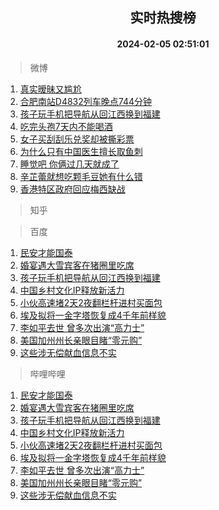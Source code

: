 <div align="center"><h2>实时热搜榜</h2><h4>2024-02-05 02:51:01</h4></div>

> 微博  

1. [真实暧昧又尴尬](https://s.weibo.com/weibo?q=%E7%9C%9F%E5%AE%9E%E6%9A%A7%E6%98%A7%E5%8F%88%E5%B0%B4%E5%B0%AC&t=31&band_rank=1&Refer=top)<br />
2. [合肥南站D4832列车晚点744分钟](https://s.weibo.com/weibo?q=%23%E5%90%88%E8%82%A5%E5%8D%97%E7%AB%99D4832%E5%88%97%E8%BD%A6%E6%99%9A%E7%82%B9744%E5%88%86%E9%92%9F%23&t=31&band_rank=2&Refer=top)<br />
3. [孩子玩手机把导航从回江西换到福建](https://s.weibo.com/weibo?q=%23%E5%AD%A9%E5%AD%90%E7%8E%A9%E6%89%8B%E6%9C%BA%E6%8A%8A%E5%AF%BC%E8%88%AA%E4%BB%8E%E5%9B%9E%E6%B1%9F%E8%A5%BF%E6%8D%A2%E5%88%B0%E7%A6%8F%E5%BB%BA%23&t=31&band_rank=3&Refer=top)<br />
4. [吃完头孢7天内不能喝酒](https://s.weibo.com/weibo?q=%23%E5%90%83%E5%AE%8C%E5%A4%B4%E5%AD%A27%E5%A4%A9%E5%86%85%E4%B8%8D%E8%83%BD%E5%96%9D%E9%85%92%23&t=31&band_rank=4&Refer=top)<br />
5. [女子买刮刮乐兑奖却被撕彩票](https://s.weibo.com/weibo?q=%23%E5%A5%B3%E5%AD%90%E4%B9%B0%E5%88%AE%E5%88%AE%E4%B9%90%E5%85%91%E5%A5%96%E5%8D%B4%E8%A2%AB%E6%92%95%E5%BD%A9%E7%A5%A8%23&t=31&band_rank=5&Refer=top)<br />
6. [为什么只有中国医生擅长取鱼刺](https://s.weibo.com/weibo?q=%E4%B8%BA%E4%BB%80%E4%B9%88%E5%8F%AA%E6%9C%89%E4%B8%AD%E5%9B%BD%E5%8C%BB%E7%94%9F%E6%93%85%E9%95%BF%E5%8F%96%E9%B1%BC%E5%88%BA&t=31&band_rank=6&Refer=top)<br />
7. [睡觉吧 你俩过几天就成了](https://s.weibo.com/weibo?q=%E7%9D%A1%E8%A7%89%E5%90%A7%20%E4%BD%A0%E4%BF%A9%E8%BF%87%E5%87%A0%E5%A4%A9%E5%B0%B1%E6%88%90%E4%BA%86&t=31&band_rank=7&Refer=top)<br />
8. [辛芷蕾就想吃颗毛豆她有什么错](https://s.weibo.com/weibo?q=%E8%BE%9B%E8%8A%B7%E8%95%BE%E5%B0%B1%E6%83%B3%E5%90%83%E9%A2%97%E6%AF%9B%E8%B1%86%E5%A5%B9%E6%9C%89%E4%BB%80%E4%B9%88%E9%94%99&t=31&band_rank=8&Refer=top)<br />
9. [香港特区政府回应梅西缺战](https://s.weibo.com/weibo?q=%23%E9%A6%99%E6%B8%AF%E7%89%B9%E5%8C%BA%E6%94%BF%E5%BA%9C%E5%9B%9E%E5%BA%94%E6%A2%85%E8%A5%BF%E7%BC%BA%E6%88%98%23&t=31&band_rank=9&Refer=top)<br />

> 知乎  


> 百度  

1. [民安才能国泰](https://www.baidu.com/s?wd=%E6%B0%91%E5%AE%89%E6%89%8D%E8%83%BD%E5%9B%BD%E6%B3%B0&sa=fyb_news&rsv_dl=fyb_news)<br />
2. [婚宴遇大雪宾客在猪圈里吃席](https://www.baidu.com/s?wd=%E5%A9%9A%E5%AE%B4%E9%81%87%E5%A4%A7%E9%9B%AA%E5%AE%BE%E5%AE%A2%E5%9C%A8%E7%8C%AA%E5%9C%88%E9%87%8C%E5%90%83%E5%B8%AD&sa=fyb_news&rsv_dl=fyb_news)<br />
3. [孩子玩手机把导航从回江西换到福建](https://www.baidu.com/s?wd=%E5%AD%A9%E5%AD%90%E7%8E%A9%E6%89%8B%E6%9C%BA%E6%8A%8A%E5%AF%BC%E8%88%AA%E4%BB%8E%E5%9B%9E%E6%B1%9F%E8%A5%BF%E6%8D%A2%E5%88%B0%E7%A6%8F%E5%BB%BA&sa=fyb_news&rsv_dl=fyb_news)<br />
4. [中国乡村文化IP释放新活力](https://www.baidu.com/s?wd=%E4%B8%AD%E5%9B%BD%E4%B9%A1%E6%9D%91%E6%96%87%E5%8C%96IP%E9%87%8A%E6%94%BE%E6%96%B0%E6%B4%BB%E5%8A%9B&sa=fyb_news&rsv_dl=fyb_news)<br />
5. [小伙高速堵2天2夜翻栏杆进村买面包](https://www.baidu.com/s?wd=%E5%B0%8F%E4%BC%99%E9%AB%98%E9%80%9F%E5%A0%B52%E5%A4%A92%E5%A4%9C%E7%BF%BB%E6%A0%8F%E6%9D%86%E8%BF%9B%E6%9D%91%E4%B9%B0%E9%9D%A2%E5%8C%85&sa=fyb_news&rsv_dl=fyb_news)<br />
6. [埃及拟将一金字塔恢复成4千年前样貌](https://www.baidu.com/s?wd=%E5%9F%83%E5%8F%8A%E6%8B%9F%E5%B0%86%E4%B8%80%E9%87%91%E5%AD%97%E5%A1%94%E6%81%A2%E5%A4%8D%E6%88%904%E5%8D%83%E5%B9%B4%E5%89%8D%E6%A0%B7%E8%B2%8C&sa=fyb_news&rsv_dl=fyb_news)<br />
7. [李如平去世 曾多次出演“高力士”](https://www.baidu.com/s?wd=%E6%9D%8E%E5%A6%82%E5%B9%B3%E5%8E%BB%E4%B8%96+%E6%9B%BE%E5%A4%9A%E6%AC%A1%E5%87%BA%E6%BC%94%E2%80%9C%E9%AB%98%E5%8A%9B%E5%A3%AB%E2%80%9D&sa=fyb_news&rsv_dl=fyb_news)<br />
8. [美国加州州长亲眼目睹“零元购”](https://www.baidu.com/s?wd=%E7%BE%8E%E5%9B%BD%E5%8A%A0%E5%B7%9E%E5%B7%9E%E9%95%BF%E4%BA%B2%E7%9C%BC%E7%9B%AE%E7%9D%B9%E2%80%9C%E9%9B%B6%E5%85%83%E8%B4%AD%E2%80%9D&sa=fyb_news&rsv_dl=fyb_news)<br />
9. [这些涉无偿献血信息不实](https://www.baidu.com/s?wd=%E8%BF%99%E4%BA%9B%E6%B6%89%E6%97%A0%E5%81%BF%E7%8C%AE%E8%A1%80%E4%BF%A1%E6%81%AF%E4%B8%8D%E5%AE%9E&sa=fyb_news&rsv_dl=fyb_news)<br />

> 哔哩哔哩  

1. [民安才能国泰](https://www.baidu.com/s?wd=%E6%B0%91%E5%AE%89%E6%89%8D%E8%83%BD%E5%9B%BD%E6%B3%B0&sa=fyb_news&rsv_dl=fyb_news)<br />
2. [婚宴遇大雪宾客在猪圈里吃席](https://www.baidu.com/s?wd=%E5%A9%9A%E5%AE%B4%E9%81%87%E5%A4%A7%E9%9B%AA%E5%AE%BE%E5%AE%A2%E5%9C%A8%E7%8C%AA%E5%9C%88%E9%87%8C%E5%90%83%E5%B8%AD&sa=fyb_news&rsv_dl=fyb_news)<br />
3. [孩子玩手机把导航从回江西换到福建](https://www.baidu.com/s?wd=%E5%AD%A9%E5%AD%90%E7%8E%A9%E6%89%8B%E6%9C%BA%E6%8A%8A%E5%AF%BC%E8%88%AA%E4%BB%8E%E5%9B%9E%E6%B1%9F%E8%A5%BF%E6%8D%A2%E5%88%B0%E7%A6%8F%E5%BB%BA&sa=fyb_news&rsv_dl=fyb_news)<br />
4. [中国乡村文化IP释放新活力](https://www.baidu.com/s?wd=%E4%B8%AD%E5%9B%BD%E4%B9%A1%E6%9D%91%E6%96%87%E5%8C%96IP%E9%87%8A%E6%94%BE%E6%96%B0%E6%B4%BB%E5%8A%9B&sa=fyb_news&rsv_dl=fyb_news)<br />
5. [小伙高速堵2天2夜翻栏杆进村买面包](https://www.baidu.com/s?wd=%E5%B0%8F%E4%BC%99%E9%AB%98%E9%80%9F%E5%A0%B52%E5%A4%A92%E5%A4%9C%E7%BF%BB%E6%A0%8F%E6%9D%86%E8%BF%9B%E6%9D%91%E4%B9%B0%E9%9D%A2%E5%8C%85&sa=fyb_news&rsv_dl=fyb_news)<br />
6. [埃及拟将一金字塔恢复成4千年前样貌](https://www.baidu.com/s?wd=%E5%9F%83%E5%8F%8A%E6%8B%9F%E5%B0%86%E4%B8%80%E9%87%91%E5%AD%97%E5%A1%94%E6%81%A2%E5%A4%8D%E6%88%904%E5%8D%83%E5%B9%B4%E5%89%8D%E6%A0%B7%E8%B2%8C&sa=fyb_news&rsv_dl=fyb_news)<br />
7. [李如平去世 曾多次出演“高力士”](https://www.baidu.com/s?wd=%E6%9D%8E%E5%A6%82%E5%B9%B3%E5%8E%BB%E4%B8%96+%E6%9B%BE%E5%A4%9A%E6%AC%A1%E5%87%BA%E6%BC%94%E2%80%9C%E9%AB%98%E5%8A%9B%E5%A3%AB%E2%80%9D&sa=fyb_news&rsv_dl=fyb_news)<br />
8. [美国加州州长亲眼目睹“零元购”](https://www.baidu.com/s?wd=%E7%BE%8E%E5%9B%BD%E5%8A%A0%E5%B7%9E%E5%B7%9E%E9%95%BF%E4%BA%B2%E7%9C%BC%E7%9B%AE%E7%9D%B9%E2%80%9C%E9%9B%B6%E5%85%83%E8%B4%AD%E2%80%9D&sa=fyb_news&rsv_dl=fyb_news)<br />
9. [这些涉无偿献血信息不实](https://www.baidu.com/s?wd=%E8%BF%99%E4%BA%9B%E6%B6%89%E6%97%A0%E5%81%BF%E7%8C%AE%E8%A1%80%E4%BF%A1%E6%81%AF%E4%B8%8D%E5%AE%9E&sa=fyb_news&rsv_dl=fyb_news)<br />
